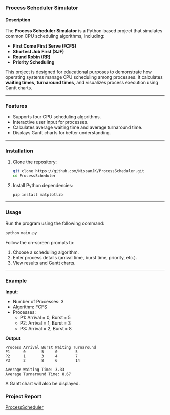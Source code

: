 ### **Process Scheduler Simulator**

#### **Description**
The **Process Scheduler Simulator** is a Python-based project that simulates common CPU scheduling algorithms, including:  
- **First Come First Serve (FCFS)**  
- **Shortest Job First (SJF)**  
- **Round Robin (RR)**  
- **Priority Scheduling**

This project is designed for educational purposes to demonstrate how operating systems manage CPU scheduling among processes. It calculates **waiting times**, **turnaround times**, and visualizes process execution using Gantt charts.

---

### **Features**
- Supports four CPU scheduling algorithms.  
- Interactive user input for processes.  
- Calculates average waiting time and average turnaround time.  
- Displays Gantt charts for better understanding.  

---

### **Installation**
1. Clone the repository:
   ```bash
   git clone https://github.com/NissanJK/ProcessScheduler.git
   cd ProcessScheduler
   ```

2. Install Python dependencies:
   ```bash
   pip install matplotlib
   ```

---

### **Usage**
Run the program using the following command:
```bash
python main.py
```

Follow the on-screen prompts to:  
1. Choose a scheduling algorithm.  
2. Enter process details (arrival time, burst time, priority, etc.).  
3. View results and Gantt charts.

---

### **Example**
**Input**:  
- Number of Processes: 3  
- Algorithm: FCFS  
- Processes:  
  - P1: Arrival = 0, Burst = 5  
  - P2: Arrival = 1, Burst = 3  
  - P3: Arrival = 2, Burst = 8  

**Output**:  
```
Process Arrival Burst Waiting Turnaround
P1      0       5     0        5
P2      1       3     4        7
P3      2       8     6        14

Average Waiting Time: 3.33
Average Turnaround Time: 8.67
```

A Gantt chart will also be displayed.

### **Project Report**
[ProcessScheduler](/ProcessScheduler.pdf)